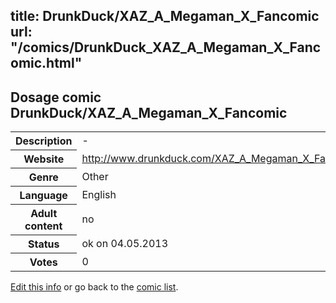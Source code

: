 title: DrunkDuck/XAZ_A_Megaman_X_Fancomic
url: "/comics/DrunkDuck_XAZ_A_Megaman_X_Fancomic.html"
---
Dosage comic DrunkDuck/XAZ_A_Megaman_X_Fancomic
-----------------------------------------

<p id="msg"></p>
<script type="text/javascript">
if (window.location.search === '?edit_info_mail=sent_ok') {
  var elem = document.getElementById("msg");
  elem.innerHTML = 'Edited information sucessfully sent for review, which is usually done daily. Thanks!';
  elem.className = 'ok';
}
</script>
<table class="comicinfo">
<tr>
<th>Description</th><td>-</td>
</tr>
<tr>
<th>Website</th><td><a href="http://www.drunkduck.com/XAZ_A_Megaman_X_Fancomic/">http://www.drunkduck.com/XAZ_A_Megaman_X_Fancomic/</a></td>
</tr>
<tr>
<th>Genre</th><td>Other</td>
</tr>
<tr>
<th>Language</th><td>English</td>
</tr>
<tr>
<th>Adult content</th><td>no</td>
</tr>
<tr>
<th>Status</th><td>ok on 04.05.2013</td>
</tr>
<tr>
<th>Votes</th><td>0</td>
</tr>
</table>

[Edit this info](DrunkDuck_XAZ_A_Megaman_X_Fancomic_edit.html) or go back to the [comic list](../comic-index.html).
